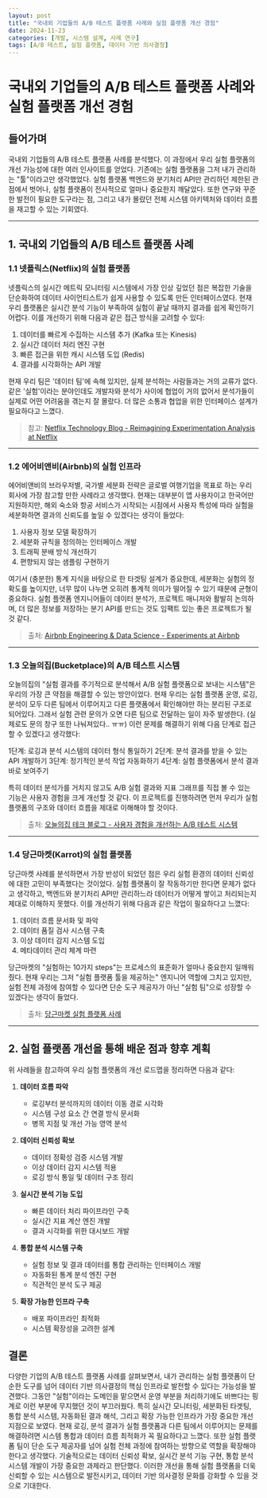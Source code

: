 ```yaml
---
layout: post
title: "국내외 기업들의 A/B 테스트 플랫폼 사례와 실험 플랫폼 개선 경험"
date: 2024-11-23
categories: [개발, 시스템 설계, 사례 연구]
tags: [A/B 테스트, 실험 플랫폼, 데이터 기반 의사결정]
---
```


# 국내외 기업들의 A/B 테스트 플랫폼 사례와 실험 플랫폼 개선 경험

## 들어가며

국내외 기업들의 A/B 테스트 플랫폼 사례를 분석했다. 이 과정에서 우리 실험 플랫폼의 개선 가능성에 대한 여러 인사이트를 얻었다. 기존에는 실험 플랫폼을 그저 내가 관리하는 "툴"이라고만 생각했었다. 실험 플랫폼 백엔드와 분기처리 API만 관리하던 제한된 관점에서 벗어나, 실험 플랫폼이 전사적으로 얼마나 중요한지 깨달았다. 또한 연구와 꾸준한 발전이 필요한 도구라는 점, 그리고 내가 몰랐던 전체 시스템 아키텍처와 데이터 흐름을 재고할 수 있는 기회였다.

---

## 1. 국내외 기업들의 A/B 테스트 플랫폼 사례

### 1.1 넷플릭스(Netflix)의 실험 플랫폼

넷플릭스의 실시간 메트릭 모니터링 시스템에서 가장 인상 깊었던 점은 복잡한 기술을 단순화하여 데이터 사이언티스트가 쉽게 사용할 수 있도록 만든 인터페이스였다. 현재 우리 플랫폼은 실시간 분석 기능이 부족하여 실험이 끝날 때까지 결과를 쉽게 확인하기 어렵다. 이를 개선하기 위해 다음과 같은 접근 방식을 고려할 수 있다:

1. 데이터를 빠르게 수집하는 시스템 추가 (Kafka 또는 Kinesis)
2. 실시간 데이터 처리 엔진 구현
3. 빠른 접근을 위한 캐시 시스템 도입 (Redis)
4. 결과를 시각화하는 API 개발

현재 우리 팀은 '데이터 팀'에 속해 있지만, 실제 분석하는 사람들과는 거의 교류가 없다. 같은 '실험'이라는 분야인데도 개발자와 분석가 사이에 협업이 거의 없어서 분석가들이 실제로 어떤 어려움을 겪는지 잘 몰랐다. 더 많은 소통과 협업을 위한 인터페이스 설계가 필요하다고 느꼈다.

> 참고: [Netflix Technology Blog - Reimagining Experimentation Analysis at Netflix](https://netflixtechblog.com/reimagining-experimentation-analysis-at-netflix-71356393af21)

---

### 1.2 에어비앤비(Airbnb)의 실험 인프라

에어비앤비의 브라우저별, 국가별 세분화 전략은 글로벌 여행기업을 목표로 하는 우리 회사에 가장 참고할 만한 사례라고 생각했다. 현재는 대부분이 앱 사용자이고 한국어만 지원하지만, 해외 숙소와 항공 서비스가 시작되는 시점에서 사용자 특성에 따라 실험을 세분화하면 결과의 신뢰도를 높일 수 있겠다는 생각이 들었다:

1. 사용자 정보 모델 확장하기
2. 세분화 규칙을 정의하는 인터페이스 개발
3. 트래픽 분배 방식 개선하기
4. 편향되지 않는 샘플링 구현하기

여기서 (충분한) 통계 지식을 바탕으로 한 타겟팅 설계가 중요한데, 세분화는 실험의 정확도를 높이지만, 너무 많이 나누면 오히려 통계적 의미가 떨어질 수 있기 때문에 균형이 중요하다. 실험 플랫폼 엔지니어들이 데이터 분석가, 프로젝트 매니저와 활발히 논의하며, 더 많은 정보를 저장하는 분기 API를 만드는 것도 임팩트 있는 좋은 프로젝트가 될 것 같다.

> 출처: [Airbnb Engineering & Data Science - Experiments at Airbnb](http://nerds.airbnb.com/experiments-at-airbnb/)

---

### 1.3 오늘의집(Bucketplace)의 A/B 테스트 시스템

오늘의집의 "실험 결과를 주기적으로 분석해서 A/B 실험 플랫폼으로 보내는 시스템"은 우리의 가장 큰 약점을 해결할 수 있는 방안이었다. 현재 우리는 실험 플랫폼 운영, 로깅, 분석이 모두 다른 팀에서 이루어지고 다른 플랫폼에서 확인해야만 하는 분리된 구조로 되어있다. 그래서 실험 관련 문의가 오면 다른 팀으로 전달하는 일이 자주 발생한다. (실제로도 문의 창구 또한 나눠져있다.. ㅠㅠ) 이런 문제를 해결하기 위해 다음 단계로 접근할 수 있겠다고 생각했다:

1단계: 로깅과 분석 시스템의 데이터 형식 통일하기
2단계: 분석 결과를 받을 수 있는 API 개발하기
3단계: 정기적인 분석 작업 자동화하기
4단계: 실험 플랫폼에서 분석 결과 바로 보여주기

특히 데이터 분석가를 거치지 않고도 A/B 실험 결과와 지표 그래프를 직접 볼 수 있는 기능은 사용자 경험을 크게 개선할 것 같다. 이 프로젝트를 진행하려면 먼저 우리가 실험 플랫폼의 구조와 데이터 흐름을 제대로 이해해야 할 것이다.

> 출처: [오늘의집 테크 블로그 - 사용자 경험을 개선하는 A/B 테스트 시스템](https://www.bucketplace.com/post/2021-10-29-%EC%98%A4%EB%8A%98%EC%9D%98%EC%A7%91-a-b-%EC%8B%A4%ED%97%98-%ED%94%8C%EB%9E%AB%ED%8F%BC-%EA%B5%AC%EC%B6%95%EA%B8%B0/)

---

### 1.4 당근마켓(Karrot)의 실험 플랫폼

당근마켓 사례를 분석하면서 가장 반성이 되었던 점은 우리 실험 환경의 데이터 신뢰성에 대한 고민이 부족했다는 것이었다. 실험 플랫폼이 잘 작동하기만 한다면 문제가 없다고 생각하고, 백엔드와 분기처리 API만 관리하느라 데이터가 어떻게 쌓이고 처리되는지 제대로 이해하지 못했다. 이를 개선하기 위해 다음과 같은 작업이 필요하다고 느꼈다:

1. 데이터 흐름 문서화 및 파악
2. 데이터 품질 검사 시스템 구축
3. 이상 데이터 감지 시스템 도입
4. 메타데이터 관리 체계 마련

당근마켓의 "실험하는 10가지 steps"는 프로세스의 표준화가 얼마나 중요한지 일깨워줬다. 현재 우리는 그저 "실험 플랫폼 툴을 제공하는" 엔지니어 역할에 그치고 있지만, 실험 전체 과정에 참여할 수 있다면 단순 도구 제공자가 아닌 "실험 팀"으로 성장할 수 있겠다는 생각이 들었다.

> 출처: [당근마켓 실험 플랫폼 사례](https://medium.com/daangn/100-%ED%8C%80%EC%9B%90%EC%9D%98-%EC%9D%98%EC%82%AC%EA%B2%B0%EC%A0%95%EC%97%90-%EC%98%81%ED%96%A5%EC%9D%84-%EC%A3%BC%EB%8A%94-data-scientist-decision-5c939e8a3ea9)

---

## 2. 실험 플랫폼 개선을 통해 배운 점과 향후 계획

위 사례들을 참고하여 우리 실험 플랫폼의 개선 로드맵을 정리하면 다음과 같다:

1. **데이터 흐름 파악**
   - 로깅부터 분석까지의 데이터 이동 경로 시각화
   - 시스템 구성 요소 간 연결 방식 문서화
   - 병목 지점 및 개선 가능 영역 분석

2. **데이터 신뢰성 확보**
   - 데이터 정확성 검증 시스템 개발
   - 이상 데이터 감지 시스템 적용
   - 로깅 방식 통일 및 데이터 구조 정리

3. **실시간 분석 기능 도입**
   - 빠른 데이터 처리 파이프라인 구축
   - 실시간 지표 계산 엔진 개발
   - 결과 시각화를 위한 대시보드 개발

4. **통합 분석 시스템 구축**
   - 실험 정보 및 결과 데이터를 통합 관리하는 인터페이스 개발
   - 자동화된 통계 분석 엔진 구현
   - 직관적인 분석 도구 제공

5. **확장 가능한 인프라 구축**
   - 배포 파이프라인 최적화
   - 시스템 확장성을 고려한 설계

## 결론

다양한 기업의 A/B 테스트 플랫폼 사례를 살펴보면서, 내가 관리하는 실험 플랫폼이 단순한 도구를 넘어 데이터 기반 의사결정의 핵심 인프라로 발전할 수 있다는 가능성을 발견했다. 그동안 "실험"이라는 도메인을 맡으면서 운영 부분을 처리하기에도 바쁘다는 핑계로 이런 부분에 무지했던 것이 부끄러웠다. 특히 실시간 모니터링, 세분화된 타겟팅, 통합 분석 시스템, 자동화된 결과 해석, 그리고 확장 가능한 인프라가 가장 중요한 개선 지점으로 보였다.
현재 로깅, 분석 결과가 실험 플랫폼과 다른 팀에서 이루어지는 문제를 해결하려면 시스템 통합과 데이터 흐름 최적화가 꼭 필요하다고 느꼈다. 또한 실험 플랫폼 팀이 단순 도구 제공자를 넘어 실험 전체 과정에 참여하는 방향으로 역할을 확장해야 한다고 생각했다.
기술적으로는 데이터 신뢰성 확보, 실시간 분석 기능 구현, 통합 분석 시스템 개발이 가장 중요한 과제라고 판단했다. 이러한 개선을 통해 실험 플랫폼을 더욱 신뢰할 수 있는 시스템으로 발전시키고, 데이터 기반 의사결정 문화를 강화할 수 있을 것으로 기대한다.
